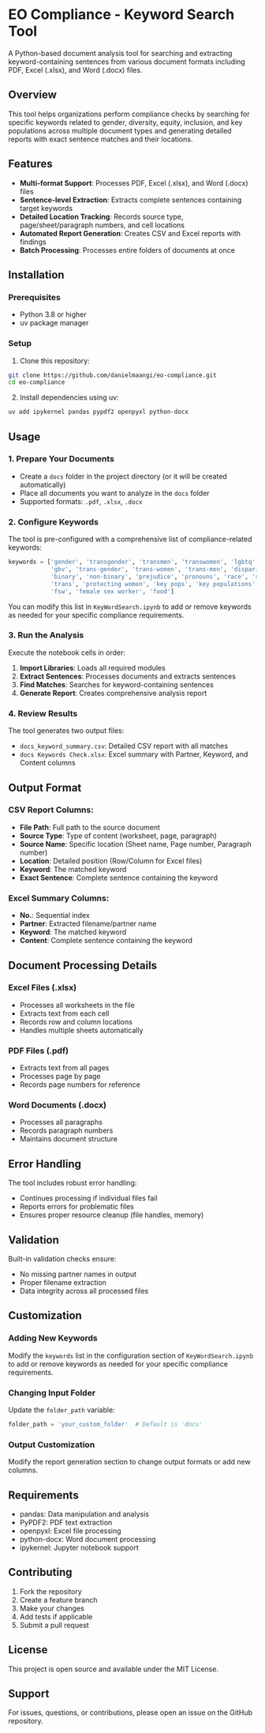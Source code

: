 # EO Compliance - Keyword Search Tool

A Python-based document analysis tool for searching and extracting keyword-containing sentences from various document formats including PDF, Excel (.xlsx), and Word (.docx) files.

## Overview

This tool helps organizations perform compliance checks by searching for specific keywords related to gender, diversity, equity, inclusion, and key populations across multiple document types and generating detailed reports with exact sentence matches and their locations.

## Features

- **Multi-format Support**: Processes PDF, Excel (.xlsx), and Word (.docx) files
- **Sentence-level Extraction**: Extracts complete sentences containing target keywords
- **Detailed Location Tracking**: Records source type, page/sheet/paragraph numbers, and cell locations
- **Automated Report Generation**: Creates CSV and Excel reports with findings
- **Batch Processing**: Processes entire folders of documents at once

## Installation

### Prerequisites
- Python 3.8 or higher
- uv package manager

### Setup
1. Clone this repository:
```bash
git clone https://github.com/danielmaangi/eo-compliance.git
cd eo-compliance
```

2. Install dependencies using uv:
```bash
uv add ipykernel pandas pypdf2 openpyxl python-docx
```

## Usage

### 1. Prepare Your Documents
- Create a `docs` folder in the project directory (or it will be created automatically)
- Place all documents you want to analyze in the `docs` folder
- Supported formats: `.pdf`, `.xlsx`, `.docx`

### 2. Configure Keywords
The tool is pre-configured with a comprehensive list of compliance-related keywords:
```python
keywords = ['gender', 'transgender', 'transmen', 'transwomen', 'lgbtq', 'lgbt', 'dei', 'diversity', 'equity', 'inclusion', 
            'gbv', 'trans-gender', 'trans-women', 'trans-men', 'disparity', 'pregnant people', 'identity', 'inclusivity', 
            'binary', 'non-binary', 'prejudice', 'pronouns', 'race', 'stereotype', 'tgw', 'tg', 'transgender women', 
            'trans', 'protecting women', 'key pops', 'key populations', 'mat', 'hormone', 'dreams', 'abortion', 
            'fsw', 'female sex worker', 'food']
```
You can modify this list in `KeyWordSearch.ipynb` to add or remove keywords as needed for your specific compliance requirements.

### 3. Run the Analysis
Execute the notebook cells in order:

1. **Import Libraries**: Loads all required modules
2. **Extract Sentences**: Processes documents and extracts sentences
3. **Find Matches**: Searches for keyword-containing sentences
4. **Generate Report**: Creates comprehensive analysis report

### 4. Review Results
The tool generates two output files:
- `docs_keyword_summary.csv`: Detailed CSV report with all matches
- `docs Keywords Check.xlsx`: Excel summary with Partner, Keyword, and Content columns

## Output Format

### CSV Report Columns:
- **File Path**: Full path to the source document
- **Source Type**: Type of content (worksheet, page, paragraph)
- **Source Name**: Specific location (Sheet name, Page number, Paragraph number)
- **Location**: Detailed position (Row/Column for Excel files)
- **Keyword**: The matched keyword
- **Exact Sentence**: Complete sentence containing the keyword

### Excel Summary Columns:
- **No.**: Sequential index
- **Partner**: Extracted filename/partner name
- **Keyword**: The matched keyword
- **Content**: Complete sentence containing the keyword

## Document Processing Details

### Excel Files (.xlsx)
- Processes all worksheets in the file
- Extracts text from each cell
- Records row and column locations
- Handles multiple sheets automatically

### PDF Files (.pdf)
- Extracts text from all pages
- Processes page by page
- Records page numbers for reference

### Word Documents (.docx)
- Processes all paragraphs
- Records paragraph numbers
- Maintains document structure

## Error Handling

The tool includes robust error handling:
- Continues processing if individual files fail
- Reports errors for problematic files
- Ensures proper resource cleanup (file handles, memory)

## Validation

Built-in validation checks ensure:
- No missing partner names in output
- Proper filename extraction
- Data integrity across all processed files

## Customization

### Adding New Keywords
Modify the `keywords` list in the configuration section of `KeyWordSearch.ipynb` to add or remove keywords as needed for your specific compliance requirements.

### Changing Input Folder
Update the `folder_path` variable:
```python
folder_path = 'your_custom_folder'  # Default is 'docs'
```

### Output Customization
Modify the report generation section to change output formats or add new columns.

## Requirements

- pandas: Data manipulation and analysis
- PyPDF2: PDF text extraction
- openpyxl: Excel file processing
- python-docx: Word document processing
- ipykernel: Jupyter notebook support

## Contributing

1. Fork the repository
2. Create a feature branch
3. Make your changes
4. Add tests if applicable
5. Submit a pull request

## License

This project is open source and available under the MIT License.

## Support

For issues, questions, or contributions, please open an issue on the GitHub repository.
